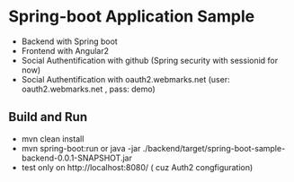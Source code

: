 # Spring-boot Application Sample

+ Backend with Spring boot
+ Frontend with Angular2 
+ Social Authentification with github (Spring security with sessionid for now)
+ Social Authentification with oauth2.webmarks.net (user: oauth2.webmarks.net , pass: demo)

## Build and Run

+ mvn clean install
+ mvn spring-boot:run or java -jar ./backend/target/spring-boot-sample-backend-0.0.1-SNAPSHOT.jar
+ test only on http://localhost:8080/  ( cuz Auth2 congfiguration)

